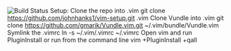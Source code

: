 ![Build Status](https://codebuild.us-east-1.amazonaws.com/badges?uuid=eyJlbmNyeXB0ZWREYXRhIjoiT1cvL0dmd2RGVXliNngzYTdOTXl1cTExK2xmTGVkRmRzSVZZbWlERDFQaEo3ZVllNFNydDFHRS9hQXg2N1VQUjNwQXlrcHVYRm1hZXpiYVQ1SUpQN2gwPSIsIml2UGFyYW1ldGVyU3BlYyI6ImRIQjNKcWhZaUpKZk90aksiLCJtYXRlcmlhbFNldFNlcmlhbCI6MX0%3D&branch=master)
Setup:
Clone the repo into .vim
   git clone https://github.com/johnhanks1/vim-setup.git .vim 
Clone Vundle into .vim 
   git clone https://github.com/gmarik/Vundle.vim.git ~/.vim/bundle/Vundle.vim
Symlink the .vimrc
   ln -s ~/.vim/.vimrc ~/.vimrc 
Open vim and run 
   PluginInstall 
 or run from the command line
   vim +PluginInstall +qall

